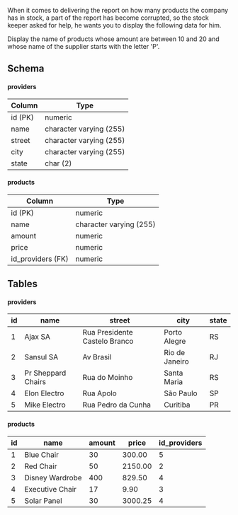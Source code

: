 When it comes to delivering the report on how many products the company has in stock, a part of the report has become corrupted, so the stock keeper asked for help, he wants you to display the following data for him.

Display the name of products whose amount are between 10 and 20 and whose name of the supplier starts with the letter 'P'.

## Schema
#### providers
|Column | Type|
|-------|-----|
|id (PK) | numeric|
|name | character varying (255)|
|street | character varying (255)|
|city | character varying (255)|
|state | char (2)|
   
#### products
|Column | Type|
|-------|-----|
|id (PK) | numeric|
|name | character varying (255)|
|amount | numeric|
|price | numeric|
|id_providers (FK) | numeric|
 
## Tables
#### providers
| id | name | street | city | state |
|----|------|--------|------|-------|
| 1 | Ajax SA | Rua Presidente Castelo Branco | Porto Alegre | RS |
| 2 | Sansul SA | Av Brasil | Rio de Janeiro | RJ |
| 3 | Pr Sheppard Chairs | Rua do Moinho | Santa Maria | RS |
| 4 | Elon Electro | Rua Apolo | São Paulo | SP |
| 5 | Mike Electro | Rua Pedro da Cunha | Curitiba | PR |
   
#### products
| id | name | amount | price | id_providers |
|----|------|--------|-------|--------------|
| 1 | Blue Chair | 30 | 300.00 | 5 |
| 2 | Red Chair | 50 | 2150.00 | 2 |
| 3 | Disney Wardrobe | 400 | 829.50 | 4 |
| 4 | Executive Chair | 17 | 9.90 | 3 |
| 5 | Solar Panel | 30 | 3000.25 | 4 |
